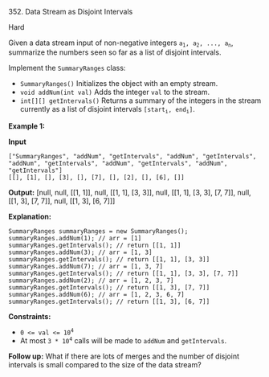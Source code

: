 ﻿352\. Data Stream as Disjoint Intervals

Hard

Given a data stream input of non-negative integers <code>a<sub>1</sub>, a<sub>2</sub>, ..., a<sub>n</sub></code>, summarize the numbers seen so far as a list of disjoint intervals.

Implement the `SummaryRanges` class:

*   `SummaryRanges()` Initializes the object with an empty stream.
*   `void addNum(int val)` Adds the integer `val` to the stream.
*   `int[][] getIntervals()` Returns a summary of the integers in the stream currently as a list of disjoint intervals <code>[start<sub>i</sub>, end<sub>i</sub>]</code>.

**Example 1:**

**Input**

    ["SummaryRanges", "addNum", "getIntervals", "addNum", "getIntervals", "addNum", "getIntervals", "addNum", "getIntervals", "addNum", "getIntervals"]
    [[], [1], [], [3], [], [7], [], [2], [], [6], []]

**Output:** [null, null, [[1, 1]], null, [[1, 1], [3, 3]], null, [[1, 1], [3, 3], [7, 7]], null, [[1, 3], [7, 7]], null, [[1, 3], [6, 7]]]

**Explanation:**

    SummaryRanges summaryRanges = new SummaryRanges();
    summaryRanges.addNum(1); // arr = [1]
    summaryRanges.getIntervals(); // return [[1, 1]]
    summaryRanges.addNum(3); // arr = [1, 3]
    summaryRanges.getIntervals(); // return [[1, 1], [3, 3]]
    summaryRanges.addNum(7); // arr = [1, 3, 7]
    summaryRanges.getIntervals(); // return [[1, 1], [3, 3], [7, 7]]
    summaryRanges.addNum(2); // arr = [1, 2, 3, 7]
    summaryRanges.getIntervals(); // return [[1, 3], [7, 7]]
    summaryRanges.addNum(6); // arr = [1, 2, 3, 6, 7]
    summaryRanges.getIntervals(); // return [[1, 3], [6, 7]]

**Constraints:**

*   <code>0 <= val <= 10<sup>4</sup></code>
*   At most <code>3 * 10<sup>4</sup></code> calls will be made to `addNum` and `getIntervals`.

**Follow up:** What if there are lots of merges and the number of disjoint intervals is small compared to the size of the data stream?
